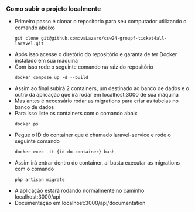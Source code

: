 ### Como subir o projeto localmente

- Primeiro passo é clonar o repositorio para seu computador utilizando o comando abaixo
  ```
  git clone git@github.com:vsLazaro/csw24-groupf-ticket4all-laravel.git
  ```
- Após isso acesse o diretório do repositório e garanta de ter Docker instalado em sua máquina
- Com isso rode o seguinte comando na raiz do repositório
  ```
  docker compose up -d --build
  ```
- Assim ao final subirá 2 containers, um destinado ao banco de dados e o outro da aplicação que irá rodar em localhost:3000 de sua máquina
- Mas antes é necessário rodar as migrations para criar as tabelas no banco de dados
- Para isso liste os containers com o comando abaix
  ```
  docker ps
  ```
- Pegue o ID do container que é chamado laravel-service e rode o seguinte comando
  ```
  docker exec -it {id-do-container} bash
  ```
- Assim irá entrar dentro do container, ai basta executar as migrations com o comando
  ```
  php artisan migrate
  ```
- A aplicação estará rodando normalmente no caminho localhost:3000/api
- Documentação em localhost:3000/api/documentation